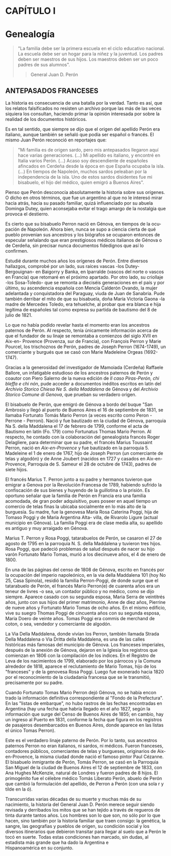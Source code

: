# CAPÍTULO I
# Genealogía

> "La familia debe ser la primera escuela en el ciclo educativo nacional.
> La escuela debe ser un hogar para la niñez y la juventud.
> Los padres deben ser maestros de sus hijos.
> Los maestros deben ser un poco padres de sus alumnos".
> > General Juan D. Perón

## ANTEPASADOS FRANCESES

La historia es consecuencia de una batalla por la verdad. 
Tanto es así, que los relatos falsificados no resisten un archivo porque las más de las veces siquiera los consultan, haciendo primar la opinión interesada por sobre la realidad de los documentos históricos.

Es en tal sentido, que siempre se dijo que el origen del apellido Perón era italiano, aunque también se señaló que podía ser español o francés. 
El mismo Juan Perón reconoció en reportajes que: 

> "Mi familia es de origen sardo, pero mis antepasados llegaron aquí hace varias generaciones. 
> (...) Mi apellido es italiano, y encontré en Italia varios Perón. (...) 
> Acaso soy descendiente de españoles afincados en Cerdeña desde la época en que España ocupaba la isla. (...) 
> En tiempos de Napoleón, muchos sardos peleaban por la independencia de la isla. 
> Uno de estos sardos disidentes fue mi bisabuelo, el hijo del médico, quien emigró a Buenos Aires".

Pienso que Perón desconocía absolutamente la historia sobre sus orígenes. 
O dicho en otros términos, que fue un argentino al que no le interesó mirar hacia atrás, hacia su pasado familiar, quizá influenciado por su abuela Dominga Dutey, quien aconsejaba evitar el trago amargo de la nostalgia que provoca el destierro.

Es cierto que su bisabuelo Perron nació en Génova, en tiempos de la ocu- pación de Napoleón. 
Ahora bien, nunca se supo a ciencia cierta de qué pueblo provenian sus ancestros y los biógrafos se ocuparon entonces de especular señalando que eran prestigiosos médicos italianos de Génova o de Cerdeña, sin precisar nunca documentos fidedignos que así lo confirmen.

Estudié durante muchos años los orígenes de Perón. Entre diversos hallazgos, comprobé por un lado, sus raíces vascas -los Dutey-Bergouignan- en Baigorry y Banka, en Iparralde (vascos del norte o vascos en Francia) que retomaré en el próximo apartado. 
Por otro lado, su criollaje -los Sosa-Toledo- que se remonta a dieciséis generaciones en el país y por último, su ascendencia española con Mencía Calderón Ovando, la mujer adelantada y conquistadora del Paraguay, viuda de Juan de Sanabria. 
Pude también derribar el mito de que su bisabuela, doña María Victoria Gaona -la madre de Mercedes Toledo, era tehuelche, al probar que era blanca e hija legítima de españoles tal como expresa su partida de bautismo del 8 de julio de 1821.

Lo que no había podido revelar hasta el momento eran los ancestros paternos de Perón. 
Al respecto, tenía únicamente información acerca de que el fundador de su linaje se remontaba a comienzos del siglo XVII en Aix-en- Provence (Provenza, sur de Francia), con François Perron y Marie Pourcel, los trischoznos de Perón, padres de Joseph Perron (1674-1749), un comerciante y burgués que se casó con Marie Madeleine Orgeas (1692-1747).

Gracias a la generosidad del investigador de Mamoiada (Cerdeña) Raffaele Ballore, un infatigable estudioso de los ancestros paternos de Perón y coautor con Piero Salerno de la nueva edición de _Il caso Piras-Perón, chi bleffa e chi nón_, pude acceder a documentos inéditos escritos en latín del _Archivio Storico Chiesa Ne S. della Maddalena_ de Génova y del _Archivio Storico Comune di Genova_, que prueban su verdadero origen.

El bisabuelo de Perón, que emigró de Génova a bordo del buque "San Ambrosio y llegó al puerto de Buenos Aires el 16 de septiembre de 1831, se llamaba Fortunato Tomás Mario Perron (a veces escrito como Peron - Perrone - Perroni). 
Nació y fue bautizado en la ciudad de Génova, parroquia Na S. della Maddalena el 17 de febrero de 1799, conforme el acta de Bautismo en latín (Fo. 179) como Fortunatus Thomas Mario Perron. 
Al respecto, he contado con la colaboración del genealogista francés Roger Delagliere, para determinar que su padre, el francés Marius Toussaint Perron, nació en _Aix-en-Provence_ y fue bautizado en la parroquia 5. Madeleine el 1 de enero de 1767, hijo de Joseph Perron (un comerciante de telas y algodón) y de Anne Joubert (nacidos en 1727 y casados en Aix-en-Provence, Parroquia de S. Sameur el 28 de octubre de 1743), padres de siete hijos.

El francés Marius T. Perron junto a su padre y hermanos tuvieron que emigrar a Genova por la Revolución Francesa de 1789, habiendo sufrido la confiscación de sus bienes y huyendo de la guillotina o la prisión. 
Es oportuno señalar que la familia de Perón en Francia era una familia acomodada, de gran poder adquisitivo, pues poseer en aquel tiempo un comercio de telas finas la ubicaba socialmente en lo más alto de la burguesía. 
Su madre, fue la genovesa María Rosa Caterina Poggi, hija de Tomaso Poggi y de María Argentina Alta- villa, de Rivarolo Ligure (actual municipio en Génova). 
La familia Poggi era de clase media alta, su apellido es antiguo y muy arraigado en Génova.

Marius T. Perron y Rosa Poggi, tatarabuelos de Perón, se casaron el 27 de agosto de 1795 en la parroquia N. S. della Maddalena y tuvieron tres hijos. 
Rosa Poggi, que padeció problemas de salud después de nacer su hijo varón Fortunato Mario Tomas, murió a los diecinueve años, el 4 de enero de 1800.

En una de las páginas del censo de 1808 de Génova, escrito en francés por la ocupación del imperio napoleónico, en la via della Maddalena 101 (hoy No 25, Casa Spinola), residió la familia Perron-Poggi, de donde surge que el tatarabuelo de Perón, el francés Mario Perron(e) de cuarenta años era un teneur de livres -o sea, un contador público y no médico, como se dijo siempre. 
Aparece casado con su segunda esposa, Maria Serra de veintitrés años, junto con sus hijos del primer matrimonio, Anne de diez años, Pierrine de nueve años y Fortunato Mario Tomas de ocho años. 
En el mismo edificio, vive su suegro Thomas Poggi de cincuenta años con su segunda esposa, Maria Doero de veinte años. 
Tomas Poggi era commis de merchand de coton, o sea, vendedor y comerciante de algodón.

La Via Della Maddalena, donde vivían los Perron, también llamada Strada Della Maddalena o Via Dritta della Maddalena, es una de las calles históricas más famosas del municipio de Génova. 
Los franceses imperiales, después de la anexión de Génova, dejaron en la Iglesia los registros que comienzan en 1806 con la compilación de los indices. 
En el Registro de Leva de los nacimientos de 1799, elaborado por los párrocos y la Comuna alrededor de 1818, aparece el reclutamiento de Mario Tomas, hijo de los "franceses" y de la genovesa Rosa Poggi. 
Luego fue exonerado hacia 1820 por el reconocimiento de la ciudadanía francesa que se le transmitió, precisamente por su padre.

Cuando Fortunato Tomas Mario Perron dejó Génova, no se había encon trado la información definitiva correspondiente al "Fondo de la Prefectura". 
En las "listas de embarque", no hubo rastros de las fechas encontradas en Argentina (hay una fecha que habría llegado en el año 1827, según la información que surge del Censo de Buenos Aires de 1855; 
en cambio, hay un ingreso al Puerto en 1831, conforme la fecha que figura en los registros de pasajeros desembarcados en Buenos Aires, donde aparece en las listas el único Tomas Perron).

Este es el verdadero linaje paterno de Perón. 
Por lo tanto, sus ancestros paternos Perron no eran italianos, ni sardos, ni médicos. 
Fueron franceses, contadores públicos, comerciantes de telas y burgueses, originarios de Aix- en-Provence, la misma ciudad donde nació el famoso pintor Paul Cézanne. 
El bisabuelo inmigrante de Perón, Tomás Perron, se casó en la Parroquia San Miguel de la ciudad de Buenos Aires el 12 de septiembre de 1833, con Ana Hughes McKenzie, natural de Londres y fueron padres de 8 hijos. 
El primogénito fue el célebre médico Tomás Liberato Perón, abuelo de Perón que cambió la formulación del apellido, de Perron a Perón (con una sola r y tilde en la ó).

Transcurridas varias décadas de su muerte y muchas más de su nacimiento, la historia del General Juan D. Perón merece seguir siendo revisada y derribados los mitos que se han tejido a través de regueros de tinta durante tantos años. 
Los hombres son lo que son, no sólo por lo que hacen, sino también por la historia familiar que traen consigo: 
la genética, la sangre, las geografias y pueblos de origen, su condición social y los diversos itinerarios que debieron transitar para llegar al suelo que a Perón le tocó en suerte. 
Todas estas condiciones han marcado, sin dudas, al estadista más grande que ha dado la Argentina e Hispanoamérica en su conjunto.

